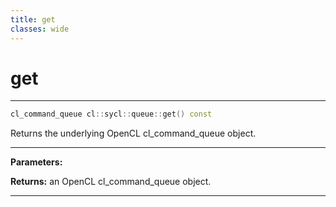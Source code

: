 ```yaml
---
title: get
classes: wide
---
```

# get

---

```cpp
cl_command_queue cl::sycl::queue::get() const
```


Returns the underlying OpenCL cl_command_queue object. 


---
**Parameters:**

**Returns:** an OpenCL cl_command_queue object. 

---
